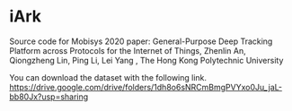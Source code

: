 # iArk
Source code for Mobisys 2020 paper: General-Purpose Deep Tracking Platform across Protocols for the Internet of Things, Zhenlin An, Qiongzheng Lin, Ping Li, Lei Yang , The Hong Kong Polytechnic University


You can download the dataset with the following link.
https://drive.google.com/drive/folders/1dh8o6sNRCmBmgPVYxo0Ju_jaL-bb80Jx?usp=sharing

